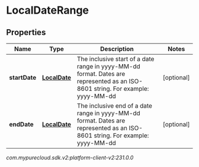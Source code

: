 # LocalDateRange


## Properties

| Name | Type | Description | Notes |
| ------------ | ------------- | ------------- | ------------- |
| **startDate** | [**LocalDate**](LocalDate) | The inclusive start of a date range in yyyy-MM-dd format. Dates are represented as an ISO-8601 string. For example: yyyy-MM-dd |  [optional] |
| **endDate** | [**LocalDate**](LocalDate) | The inclusive end of a date range in yyyy-MM-dd format. Dates are represented as an ISO-8601 string. For example: yyyy-MM-dd |  [optional] |




_com.mypurecloud.sdk.v2:platform-client-v2:231.0.0_

